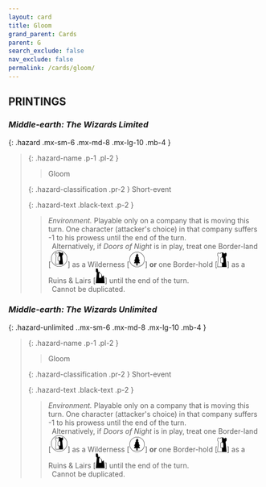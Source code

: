 ```yaml
---
layout: card
title: Gloom
grand_parent: Cards
parent: G
search_exclude: false
nav_exclude: false
permalink: /cards/gloom/
---
```


## PRINTINGS


### _Middle-earth: The Wizards Limited_

{: .hazard .mx-sm-6 .mx-md-8 .mx-lg-10 .mb-4 }
> {: .hazard-name .p-1 .pl-2 }
> > <div class="hazard-mp"></div>
> > <div class="card-name">Gloom</div>
>
> {: .hazard-classification .pr-2 }
> Short-event
>
> {: .hazard-text .black-text .p-2 }
> > _Environment._ Playable only on a company that is moving this turn. One character (attacker's choice) in that company suffers -1 to his prowess until the end of the turn. <br>&ensp;Alternatively, if _Doors of Night_ is in play, treat one Border-land \[![](/assets/images/border-land.svg)] as a Wilderness \[![](/assets/images/wilderness.svg)] **or** one Border-hold \[![](/assets/images/border-hold.svg)] as a Ruins & Lairs \[![](/assets/images/ruinlair.svg)] until the end of the turn. <br>&ensp;Cannot be duplicated. 
>

### _Middle-earth: The Wizards Unlimited_

{: .hazard-unlimited ..mx-sm-6 .mx-md-8 .mx-lg-10 .mb-4 }
> {: .hazard-name .p-1 .pl-2 }
> > <div class="hazard-mp"></div>
> > <div class="card-name">Gloom</div>
>
> {: .hazard-classification .pr-2 }
> Short-event
>
> {: .hazard-text .black-text .p-2 }
> > _Environment._ Playable only on a company that is moving this turn. One character (attacker's choice) in that company suffers -1 to his prowess until the end of the turn. <br>&ensp;Alternatively, if _Doors of Night_ is in play, treat one Border-land \[![](/assets/images/border-land.svg)] as a Wilderness \[![](/assets/images/wilderness.svg)] **or** one Border-hold \[![](/assets/images/border-hold.svg)] as a Ruins & Lairs \[![](/assets/images/ruinlair.svg)] until the end of the turn. <br>&ensp;Cannot be duplicated. 
>
